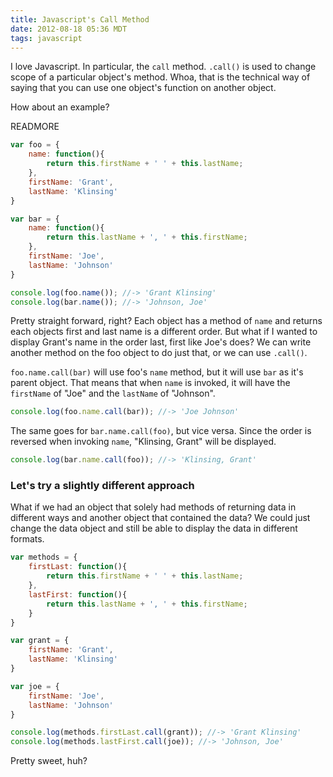 ```yaml
---
title: Javascript's Call Method
date: 2012-08-18 05:36 MDT
tags: javascript
---
```


I love Javascript. In particular, the `call` method. `.call()` is used to change scope of a particular object's method. Whoa, that is the technical way of saying that you can use one object's function on another object.

How about an example?

READMORE

```js
var foo = {
	name: function(){
		return this.firstName + ' ' + this.lastName;
	},
	firstName: 'Grant',
	lastName: 'Klinsing'
}

var bar = {
	name: function(){
		return this.lastName + ', ' + this.firstName;
	},
	firstName: 'Joe',
	lastName: 'Johnson'
}

console.log(foo.name()); //-> 'Grant Klinsing'
console.log(bar.name()); //-> 'Johnson, Joe'
```

Pretty straight forward, right? Each object has a method of `name` and returns each objects first and last name is a different order. But what if I wanted to display Grant's name in the order last, first like Joe's does? We can write another method on the foo object to do just that, or we can use `.call()`.

`foo.name.call(bar)` will use foo's `name` method, but it will use `bar` as it's parent object. That means that when `name` is invoked, it will have the `firstName` of "Joe" and the `lastName` of "Johnson".

```js
console.log(foo.name.call(bar)); //-> 'Joe Johnson'
```

The same goes for `bar.name.call(foo)`, but vice versa. Since the order is reversed when invoking `name`, "Klinsing, Grant" will be displayed.

```js
console.log(bar.name.call(foo)); //-> 'Klinsing, Grant'
```

### Let's try a slightly different approach

What if we had an object that solely had methods of returning data in different ways and another object that contained the data? We could just change the data object and still be able to display the data in different formats.

```js
var methods = {
	firstLast: function(){
		return this.firstName + ' ' + this.lastName;
	},
	lastFirst: function(){
		return this.lastName + ', ' + this.firstName;
	}
}

var grant = {
	firstName: 'Grant',
	lastName: 'Klinsing'
}

var joe = {
	firstName: 'Joe',
	lastName: 'Johnson'
}

console.log(methods.firstLast.call(grant)); //-> 'Grant Klinsing'
console.log(methods.lastFirst.call(joe)); //-> 'Johnson, Joe'
```

Pretty sweet, huh?
